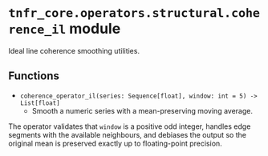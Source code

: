 # `tnfr_core.operators.structural.coherence_il` module
Ideal line coherence smoothing utilities.

## Functions
- `coherence_operator_il(series: Sequence[float], window: int = 5) -> List[float]`
  - Smooth a numeric series with a mean-preserving moving average.

The operator validates that ``window`` is a positive odd integer, handles edge
segments with the available neighbours, and debiases the output so the original
mean is preserved exactly up to floating-point precision.
